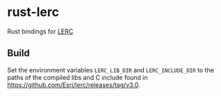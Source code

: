 # rust-lerc
Rust bindings for [LERC](https://github.com/Esri/lerc)


## Build
Set the environment variables `LERC_LIB_DIR` and `LERC_INCLUDE_DIR` to the paths of the compiled libs and C include found in https://github.com/Esri/lerc/releases/tag/v3.0.